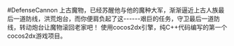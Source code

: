 #DefenseCannon
上古魔物，已经苏醒他与他的魔种大军，渐渐逼近上古人族最后一道防线，洪荒炮台，而你便肩负起了这------艰巨的任务，守卫最后一道防线，转动炮台让魔物滚回老家吧！
使用cocos2dx引擎，纯C++代码编写的第一个cocos2dx游戏项目。